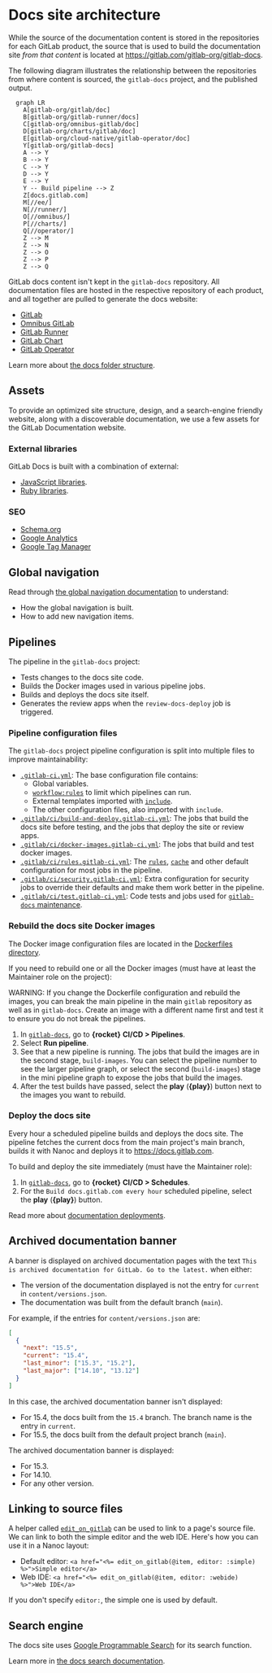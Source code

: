 # Docs site architecture

While the source of the documentation content is stored in the repositories for
each GitLab product, the source that is used to build the documentation
site _from that content_ is located at <https://gitlab.com/gitlab-org/gitlab-docs>.

The following diagram illustrates the relationship between the repositories
from where content is sourced, the `gitlab-docs` project, and the published output.

```mermaid
  graph LR
    A[gitlab-org/gitlab/doc]
    B[gitlab-org/gitlab-runner/docs]
    C[gitlab-org/omnibus-gitlab/doc]
    D[gitlab-org/charts/gitlab/doc]
    E[gitlab-org/cloud-native/gitlab-operator/doc]
    Y[gitlab-org/gitlab-docs]
    A --> Y
    B --> Y
    C --> Y
    D --> Y
    E --> Y
    Y -- Build pipeline --> Z
    Z[docs.gitlab.com]
    M[//ee/]
    N[//runner/]
    O[//omnibus/]
    P[//charts/]
    Q[//operator/]
    Z --> M
    Z --> N
    Z --> O
    Z --> P
    Z --> Q
```

GitLab docs content isn't kept in the `gitlab-docs` repository.
All documentation files are hosted in the respective repository of each
product, and all together are pulled to generate the docs website:

- [GitLab](https://gitlab.com/gitlab-org/gitlab/-/tree/master/doc)
- [Omnibus GitLab](https://gitlab.com/gitlab-org/omnibus-gitlab/-/tree/master/doc)
- [GitLab Runner](https://gitlab.com/gitlab-org/gitlab-runner/-/tree/main/docs)
- [GitLab Chart](https://gitlab.com/gitlab-org/charts/gitlab/-/tree/master/doc)
- [GitLab Operator](https://gitlab.com/gitlab-org/cloud-native/gitlab-operator/-/tree/master/doc)

Learn more about [the docs folder structure](https://docs.gitlab.com/ee/development/documentation/site_architecture/folder_structure.html).

## Assets

To provide an optimized site structure, design, and a search-engine friendly
website, along with a discoverable documentation, we use a few assets for
the GitLab Documentation website.

### External libraries

GitLab Docs is built with a combination of external:

- [JavaScript libraries](../package.json).
- [Ruby libraries](../Gemfile).

### SEO

- [Schema.org](https://schema.org/)
- [Google Analytics](https://marketingplatform.google.com/about/analytics/)
- [Google Tag Manager](https://developers.google.com/tag-platform/tag-manager)

## Global navigation

Read through [the global navigation documentation](https://docs.gitlab.com/ee/development/documentation/site_architecture/global_nav.html)
to understand:

- How the global navigation is built.
- How to add new navigation items.

## Pipelines

The pipeline in the `gitlab-docs` project:

- Tests changes to the docs site code.
- Builds the Docker images used in various pipeline jobs.
- Builds and deploys the docs site itself.
- Generates the review apps when the `review-docs-deploy` job is triggered.

### Pipeline configuration files

The `gitlab-docs` project pipeline configuration is split into multiple files to
improve maintainability:

- [`.gitlab-ci.yml`](../.gitlab-ci.yml):
  The base configuration file contains:
  - Global variables.
  - [`workflow:rules`](https://docs.gitlab.com/ee/ci/yaml/index.html#workflowrules)
    to limit which pipelines can run.
  - External templates imported with [`include`](https://docs.gitlab.com/ee/ci/yaml/index.html#include).
  - The other configuration files, also imported with `include`.
- [`.gitlab/ci/build-and-deploy.gitlab-ci.yml`](../.gitlab/ci/build-and-deploy.gitlab-ci.yml):
  The jobs that build the docs site before testing, and the jobs that deploy the site
  or review apps.
- [`.gitlab/ci/docker-images.gitlab-ci.yml`](../.gitlab/ci/docker-images.gitlab-ci.yml):
  The jobs that build and test docker images.
- [`.gitlab/ci/rules.gitlab-ci.yml`](../.gitlab/ci/rules.gitlab-ci.yml):
  The [`rules`](https://docs.gitlab.com/ee/ci/yaml/index.html#rules), [`cache`](https://docs.gitlab.com/ee/ci/yaml/index.html#cache)
  and other default configuration for most jobs in the pipeline.
- [`.gitlab/ci/security.gitlab-ci.yml`](../.gitlab/ci/security.gitlab-ci.yml):
  Extra configuration for security jobs to override their defaults and make them work
  better in the pipeline.
- [`.gitlab/ci/test.gitlab-ci.yml`](../.gitlab/ci/test.gitlab-ci.yml):
  Code tests and jobs used for [`gitlab-docs` maintenance](https://about.gitlab.com/handbook/product/ux/technical-writing/#regularly-scheduled-tasks).

### Rebuild the docs site Docker images

The Docker image configuration files are
located in the [Dockerfiles directory](https://gitlab.com/gitlab-org/gitlab-docs/-/tree/main/dockerfiles).

If you need to rebuild one or all the Docker images (must have at least the Maintainer role on the project):

WARNING:
If you change the Dockerfile configuration and rebuild the images, you can break the main
pipeline in the main `gitlab` repository as well as in `gitlab-docs`. Create an image with
a different name first and test it to ensure you do not break the pipelines.

1. In [`gitlab-docs`](https://gitlab.com/gitlab-org/gitlab-docs), go to **{rocket}** **CI/CD > Pipelines**.
1. Select **Run pipeline**.
1. See that a new pipeline is running. The jobs that build the images are in the second
   stage, `build-images`. You can select the pipeline number to see the larger pipeline
   graph, or select the second (`build-images`) stage in the mini pipeline graph to
   expose the jobs that build the images.
1. After the test builds have passed, select the **play** (**{play}**) button
   next to the images you want to rebuild.

### Deploy the docs site

Every hour a scheduled pipeline builds and deploys the docs site. The pipeline
fetches the current docs from the main project's main branch, builds it with Nanoc
and deploys it to <https://docs.gitlab.com>.

To build and deploy the site immediately (must have the Maintainer role):

1. In [`gitlab-docs`](https://gitlab.com/gitlab-org/gitlab-docs), go to **{rocket}** **CI/CD > Schedules**.
1. For the `Build docs.gitlab.com every hour` scheduled pipeline, select the **play** (**{play}**) button.

Read more about [documentation deployments](https://docs.gitlab.com/ee/development/documentation/site_architecture/deployment_process.html).

## Archived documentation banner

A banner is displayed on archived documentation pages with the text `This is archived documentation for
GitLab. Go to the latest.` when either:

- The version of the documentation displayed is not the entry for `current` in
  `content/versions.json`.
- The documentation was built from the default branch (`main`).

For example, if the entries for `content/versions.json` are:

```json
[
  {
    "next": "15.5",
    "current": "15.4",
    "last_minor": ["15.3", "15.2"],
    "last_major": ["14.10", "13.12"]
  }
]
```

In this case, the archived documentation banner isn't displayed:

- For 15.4, the docs built from the `15.4` branch. The branch name is the entry in `current`.
- For 15.5, the docs built from the default project branch (`main`).

The archived documentation banner is displayed:

- For 15.3.
- For 14.10.
- For any other version.

## Linking to source files

A helper called [`edit_on_gitlab`](https://gitlab.com/gitlab-org/gitlab-docs/blob/main/lib/helpers/edit_on_gitlab.rb) can be used
to link to a page's source file. We can link to both the simple editor and the
web IDE. Here's how you can use it in a Nanoc layout:

- Default editor: `<a href="<%= edit_on_gitlab(@item, editor: :simple) %>">Simple editor</a>`
- Web IDE: `<a href="<%= edit_on_gitlab(@item, editor: :webide) %>">Web IDE</a>`

If you don't specify `editor:`, the simple one is used by default.

## Search engine

The docs site uses [Google Programmable Search](https://developers.google.com/custom-search)
for its search function.

Learn more in [the docs search documentation](../doc/search.md).
